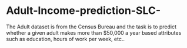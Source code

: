 # Adult-Income-prediction-SLC-
The Adult dataset is from the Census Bureau and the task is to predict whether a given adult makes more than $50,000 a year based attributes such as education, hours of work per week, etc..
